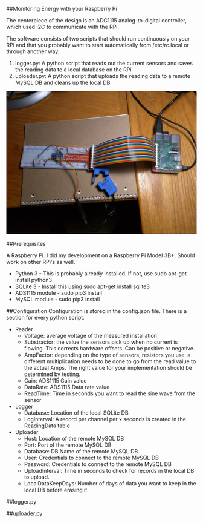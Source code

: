 ##Monitoring Energy with your Raspberry Pi

The centerpiece of the design is an ADC1115 analog-to-digital controller, which used I2C to communicate with the RPi.

The software consists of two scripts that should run continuously on your RPi and that you probably want to start automatically from /etc/rc.local or through another way.

1. logger.py: A python script that reads out the current sensors and saves the reading data to a local database on the RPi
2. uploader.py: A python script that uploads the reading data to a remote MySQL DB and cleans up the local DB

![Here is a photo of what the prototype looks like](./HomeEnergyPrototype.jpg)

##Prerequisites

A Raspberry Pi.  I did my development on a Raspberry Pi Model 3B+. Should work on other RPi's as well.

- Python 3 - This is probably already installed.  If not, use sudo apt-get install python3 
- SQLite 3 - Install this using sudo apt-get install sqlite3 
- ADS1115 module - sudo pip3 install <TODO>
- MySQL module - sudo pip3 install <TODO>

##Configuration
Configuration is stored in the config.json file. There is a section for every python script.

- Reader
  - Voltage: average voltage of the measured installation
  - Substractor: the value the sensors pick up when no current is flowing. This corrects hardware offsets. Can be positive or negative.
  - AmpFactor:  depending on the type of sensors, resistors you use, a different multiplication needs to be done to go from the read value to the actual Amps. The right value for your implementation should be determined by testing.
  - Gain: ADS1115 Gain value
  - DataRate: ADS1115 Data rate value
  - ReadTime: Time in seconds you want to read the sine wave from the sensor
- Logger
  - Database: Location of the local SQLite DB
  - LogInterval: A record per channel per x seconds is created in the ReadingData table
- Uploader
  - Host: Location of the remote MySQL DB
  - Port: Port of the remote MySQL DB
  - Database: DB Name of the remote MySQL DB
  - User: Credentials to connect to the remote MySQL DB
  - Password: Credentials to connect to the remote MySQL DB
  - UploadInterval: Time in seconds to check for records in the local DB to upload.
  - LocalDataKeepDays: Number of days of data you want to keep in the local DB before erasing it.

##logger.py

<TODO>
  
##uploader.py

<TODO>
